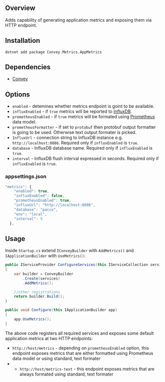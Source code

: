 ## Overview
Adds capability of generating application metrics and exposing them via HTTP endpoint.

## Installation
`dotnet add package Convey.Metrics.AppMetrics`

## Dependencies

* [Convey](https://www.nuget.org/packages/Convey)


## Options
* `enabled` - detemines whether metrics endpoint is goint to be available.
* `influxEnabled` - if `true` metrics will be reported to [InfluxDB](https://www.influxdata.com/).
* `prometheusEnabled` - if `true` metrics will be formated using [Prometheus](https://prometheus.io/) data model.
* `prometheusFormatter` - if set to `protobuf` then protobuf output formatter is going to be used. Otherwise text output formater is picked.
* `InfluxUrl` - connection string to InfluxDB instance e.g. `http://localhost:8086`. Required only if `influxEnabled` is `true`.
* `database` - InfluxDB database name. Required only if `influxEnabled` is `true`.
* `interval` - InfluxDB flush interval expressed in seconds. Required only if `influxEnabled` is `true`.

### appsettings.json

```js
"metrics": {
    "enabled": true,
    "influxEnabled": false,
    "prometheusEnabled": true,
    "influxUrl": "http://localhost:8086",
    "database": "pacco",
    "env": "local",
    "interval": 5
  },
```

## Usage
Inside ``Startup.cs`` extend ``IConveyBuilder`` with ``AddMetrics()`` and ``IApplicationBuilder`` with ``UseMetrics()``:

```csharp
public IServiceProvider ConfigureServices(this IServiceCollection services)
{
    var builder = ConveyBuilder
        .Create(services)
        .AddMetrics();

    //other registrations    
    return builder.Build();
}

public void Configure(this IApplicationBuilder app)
{
    app.UseMetrics();
}
```
The above code registers all required services and exposes some default application metrics at two HTTP endpoints:
* `http://host/metrics` - depending on `prometheusEnabled` option, this endpoint exposes metrics that are either formatted using Prometheus data model or using standard, text formater
* * `http://host/metrics-text` - this endpoint exposes metrics that are always formated using standard, text formater